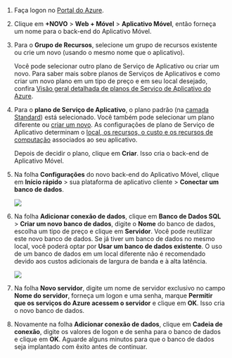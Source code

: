 1. Faça logon no [Portal do Azure].
2. Clique em **+NOVO** > **Web + Móvel** > **Aplicativo Móvel**, então forneça um nome para o back-end do Aplicativo Móvel.
3. Para o **Grupo de Recursos**, selecione um grupo de recursos existente ou crie um novo (usando o mesmo nome que o aplicativo). 
   
    Você pode selecionar outro plano de Serviço de Aplicativo ou criar um novo. Para saber mais sobre planos de Serviços de Aplicativos e como criar um novo plano em um tipo de preço e em seu local desejado, confira [Visão geral detalhada de planos de Serviço de Aplicativo do Azure](../articles/app-service/azure-web-sites-web-hosting-plans-in-depth-overview.md).
4. Para o **plano de Serviço de Aplicativo**, o plano padrão (na [camada Standard](https://azure.microsoft.com/pricing/details/app-service/)) está selecionado. Você também pode selecionar um plano diferente ou [criar um novo](../articles/app-service/app-service-plan-manage.md#create-an-app-service-plan). As configurações de plano de Serviço de Aplicativo determinam o [local, os recursos, o custo e os recursos de computação](https://azure.microsoft.com/pricing/details/app-service/) associados ao seu aplicativo. 
   
    Depois de decidir o plano, clique em **Criar**. Isso cria o back-end de Aplicativo Móvel. 
5. Na folha **Configurações** do novo back-end do Aplicativo Móvel, clique em **Início rápido** > sua plataforma de aplicativo cliente > **Conectar um banco de dados**. 
   
    ![](./media/app-service-mobile-dotnet-backend-create-new-service/dotnet-backend-create-data-connection.png)
6. Na folha **Adicionar conexão de dados**, clique em **Banco de Dados SQL** > **Criar um novo banco de dados**, digite o **Nome** do banco de dados, escolha um tipo de preço e clique em **Servidor**.  Você pode reutilizar este novo banco de dados. Se já tiver um banco de dados no mesmo local, você poderá optar por **Usar um banco de dados existente**. O uso de um banco de dados em um local diferente não é recomendado devido aos custos adicionais de largura de banda e à alta latência.
   
    ![](./media/app-service-mobile-dotnet-backend-create-new-service/dotnet-backend-create-db.png)
7. Na folha **Novo servidor**, digite um nome de servidor exclusivo no campo **Nome do servidor**, forneça um logon e uma senha, marque **Permitir que os serviços do Azure acessem o servidor** e clique em **OK**. Isso cria o novo banco de dados.
8. Novamente na folha **Adicionar conexão de dados**, clique em **Cadeia de conexão**, digite os valores de logon e de senha para o banco de dados e clique em **OK**. Aguarde alguns minutos para que o banco de dados seja implantado com êxito antes de continuar.

<!-- URLs. -->
[Portal do Azure]: https://portal.azure.com/
